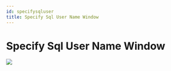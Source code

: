 ```yaml
---
id: specifysqluser
title: Specify Sql User Name Window
---
```


# Specify Sql User Name Window

![](/img/activitymonitor/admin/SpecifySqlUserNameWindow.png)